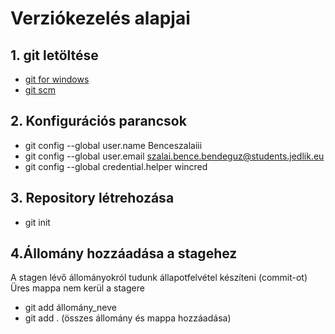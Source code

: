 # Verziókezelés alapjai
## 1. git letöltése
- [git for windows][gitdownload]
- [git scm][git scm]

[gitdownload]: https://gitforwindows.org/
[git scm]: https://git-scm.com/
## 2. Konfigurációs parancsok
- git config --global user.name Benceszalaiii
- git config --global user.email szalai.bence.bendeguz@students.jedlik.eu
- git config --global credential.helper wincred
## 3. Repository létrehozása
- git init
## 4.Állomány hozzáadása a stagehez
  A stagen lévő állományokról tudunk állapotfelvétel készíteni (commit-ot)
  Üres mappa nem kerül a stagere
- git add állomány_neve
- git add . (összes állomány és mappa hozzáadása)
  